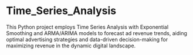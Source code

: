 # Time_Series_Analysis
This Python project employs Time Series Analysis with Exponential Smoothing and ARMA/ARIMA models to forecast ad revenue trends, aiding optimal advertising strategies and data-driven decision-making for maximizing revenue in the dynamic digital landscape.
